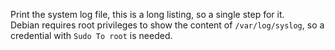 Print the system log file, this is a long listing, so a single step for it.  
Debian requires root privileges to show the content of `/var/log/syslog`, so a credential with `Sudo To root` is needed.